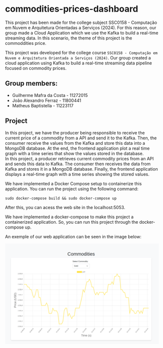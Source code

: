 # commodities-prices-dashboard

This project has been made for the college subject SSC0158 - Computação em Nuvem e Arquitetura Orientadas a Serviços (2024). For this reason, our group made a Cloud Application which we use the Kafka to build a real-time streaming data. In this scenario, the theme of this project is the commoddities price.
 
This project was developed for the college course `SSC0158 - Computação em Nuvem e Arquitetura Orientada a Serviços (2024)`. Our group created a cloud application using Kafka to build a real-time streaming data pipeline focused on commodity prices.

## Group members:
* Guilherme Mafra da Costa - 11272015
* João Alexandro Ferraz - 11800441
* Matheus Baptistella - 11223117

## Project
In this project, we have the producer being responsible to receive the current price of a commodity from a API and send it to the Kafka. Then, the consumer receive the values from the Kafka and store this data into a MongoDB database. At the end, the frontend application plot a real time graph with a time series that show the values stored in the database.  
In this project, a producer retrieves current commodity prices from an API and sends this data to Kafka. The consumer then receives the data from Kafka and stores it in a MongoDB database. Finally, the frontend application displays a real-time graph with a time series showing the stored values.

We have implemented a Docker Compose setup to containerize this application. You can run the project using the following command:

```
sudo docker-compose build && sudo docker-compose up
```

After this, you can acess the web site in the localhost:5053.

We have implemented a docker-compose to make this project a containerized application. So, you can run this project through the docker-compose up.

An exemple of our web application can be seen in the image below:

![alt text](image.png)
